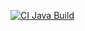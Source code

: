 [![CI Java Build](https://github.com/LiviaJacklinne/INATEL-C214-LAB/blob/main/Aula-08/actions/workflows/ci.yml/badge.svg)](https://github.com/LiviaJacklinne/INATEL-C214-LAB/blob/main/Aula-08/actions/workflows/ci.yml)
